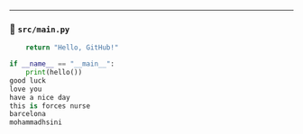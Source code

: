 
---

### 📄 `src/main.py`
```python
    return "Hello, GitHub!"

if __name__ == "__main__":
    print(hello())
good luck
love you
have a nice day
this is forces nurse
barcelona
mohammadhsini
